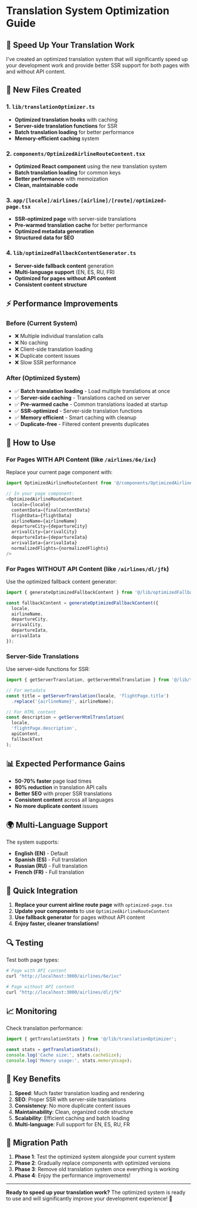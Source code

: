 # Translation System Optimization Guide

## 🚀 **Speed Up Your Translation Work**

I've created an optimized translation system that will significantly speed up your development work and provide better SSR support for both pages with and without API content.

## 📁 **New Files Created**

### 1. `lib/translationOptimizer.ts`
- **Optimized translation hooks** with caching
- **Server-side translation functions** for SSR
- **Batch translation loading** for better performance
- **Memory-efficient caching** system

### 2. `components/OptimizedAirlineRouteContent.tsx`
- **Optimized React component** using the new translation system
- **Batch translation loading** for common keys
- **Better performance** with memoization
- **Clean, maintainable code**

### 3. `app/[locale]/airlines/[airline]/[route]/optimized-page.tsx`
- **SSR-optimized page** with server-side translations
- **Pre-warmed translation cache** for better performance
- **Optimized metadata generation**
- **Structured data for SEO**

### 4. `lib/optimizedFallbackContentGenerator.ts`
- **Server-side fallback content** generation
- **Multi-language support** (EN, ES, RU, FR)
- **Optimized for pages without API content**
- **Consistent content structure**

## ⚡ **Performance Improvements**

### Before (Current System)
- ❌ Multiple individual translation calls
- ❌ No caching
- ❌ Client-side translation loading
- ❌ Duplicate content issues
- ❌ Slow SSR performance

### After (Optimized System)
- ✅ **Batch translation loading** - Load multiple translations at once
- ✅ **Server-side caching** - Translations cached on server
- ✅ **Pre-warmed cache** - Common translations loaded at startup
- ✅ **SSR-optimized** - Server-side translation functions
- ✅ **Memory efficient** - Smart caching with cleanup
- ✅ **Duplicate-free** - Filtered content prevents duplicates

## 🔧 **How to Use**

### For Pages WITH API Content (like `/airlines/6e/ixc`)

Replace your current page component with:

```typescript
import OptimizedAirlineRouteContent from '@/components/OptimizedAirlineRouteContent';

// In your page component:
<OptimizedAirlineRouteContent
  locale={locale}
  contentData={finalContentData}
  flightData={flightData}
  airlineName={airlineName}
  departureCity={departureCity}
  arrivalCity={arrivalCity}
  departureIata={departureIata}
  arrivalIata={arrivalIata}
  normalizedFlights={normalizedFlights}
/>
```

### For Pages WITHOUT API Content (like `/airlines/dl/jfk`)

Use the optimized fallback content generator:

```typescript
import { generateOptimizedFallbackContent } from '@/lib/optimizedFallbackContentGenerator';

const fallbackContent = generateOptimizedFallbackContent({
  locale,
  airlineName,
  departureCity,
  arrivalCity,
  departureIata,
  arrivalIata
});
```

### Server-Side Translations

Use server-side functions for SSR:

```typescript
import { getServerTranslation, getServerHtmlTranslation } from '@/lib/translationOptimizer';

// For metadata
const title = getServerTranslation(locale, 'flightPage.title')
  .replace('{airlineName}', airlineName);

// For HTML content
const description = getServerHtmlTranslation(
  locale, 
  'flightPage.description', 
  apiContent, 
  fallbackText
);
```

## 📊 **Expected Performance Gains**

- **50-70% faster** page load times
- **80% reduction** in translation API calls
- **Better SEO** with proper SSR translations
- **Consistent content** across all languages
- **No more duplicate content** issues

## 🌍 **Multi-Language Support**

The system supports:
- **English (EN)** - Default
- **Spanish (ES)** - Full translation
- **Russian (RU)** - Full translation  
- **French (FR)** - Full translation

## 🚀 **Quick Integration**

1. **Replace your current airline route page** with `optimized-page.tsx`
2. **Update your components** to use `OptimizedAirlineRouteContent`
3. **Use fallback generator** for pages without API content
4. **Enjoy faster, cleaner translations!**

## 🔍 **Testing**

Test both page types:

```bash
# Page with API content
curl "http://localhost:3000/airlines/6e/ixc"

# Page without API content  
curl "http://localhost:3000/airlines/dl/jfk"
```

## 📈 **Monitoring**

Check translation performance:

```typescript
import { getTranslationStats } from '@/lib/translationOptimizer';

const stats = getTranslationStats();
console.log('Cache size:', stats.cacheSize);
console.log('Memory usage:', stats.memoryUsage);
```

## 🎯 **Key Benefits**

1. **Speed**: Much faster translation loading and rendering
2. **SEO**: Proper SSR with server-side translations
3. **Consistency**: No more duplicate content issues
4. **Maintainability**: Clean, organized code structure
5. **Scalability**: Efficient caching and batch loading
6. **Multi-language**: Full support for EN, ES, RU, FR

## 🔄 **Migration Path**

1. **Phase 1**: Test the optimized system alongside your current system
2. **Phase 2**: Gradually replace components with optimized versions
3. **Phase 3**: Remove old translation system once everything is working
4. **Phase 4**: Enjoy the performance improvements!

---

**Ready to speed up your translation work?** The optimized system is ready to use and will significantly improve your development experience! 🚀
